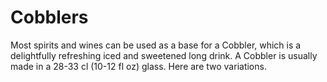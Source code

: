 # Cobblers

Most spirits and wines can be used as a base for a Cobbler, which is a delightfully refreshing iced and sweetened long drink. A Cobbler is usually made in a 28-33 cl (10-12 fl oz) glass. Here are two variations.